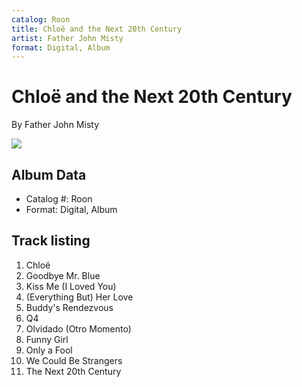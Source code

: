 ```yaml
---
catalog: Roon
title: Chloë and the Next 20th Century
artist: Father John Misty
format: Digital, Album
---
```


# Chloë and the Next 20th Century

By Father John Misty

![](../../assets/albumcovers/Father_John_Misty-Chloë_and_the_Next_20th_Century.png)

## Album Data

- Catalog #: Roon
- Format: Digital, Album


## Track listing


1. Chloë
2. Goodbye Mr. Blue
3. Kiss Me (I Loved You)
4. (Everything But) Her Love
5. Buddy's Rendezvous
6. Q4
7. Olvidado (Otro Momento)
8. Funny Girl
9. Only a Fool
10. We Could Be Strangers
11. The Next 20th Century

